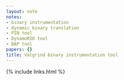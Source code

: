 ```yaml
---
layout: note
notes:
- binary instrumentation
- dynamic binary translation
- PIN tool
- DynamoRIO tool
- BAP tool
papers: {}
title: Valgrind binary instrumentation tool
---
```

{% include links.html %}
